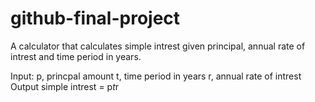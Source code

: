 # github-final-project
A calculator that calculates simple intrest given principal, annual rate of intrest and time period in years.

Input:
  p, princpal amount
  t, time period in years
  r, annual rate of intrest
Output
  simple intrest = p*t*r
